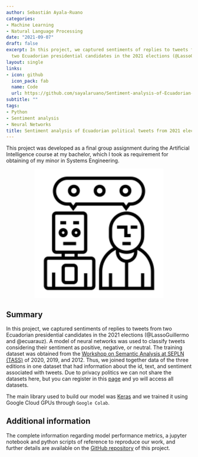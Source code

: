 ```yaml
---
author: Sebastián Ayala-Ruano
categories:
- Machine Learning
- Natural Language Processing
date: "2021-09-07"
draft: false
excerpt: In this project, we captured sentiments of replies to tweets from 
  two Ecuadorian presidential candidates in the 2021 elections (@LassoGuillermo and    @ecuarauz). A model of **artificial neural networks** was used to classify tweets    considering their sentiment as positive, negative, or neutral.
layout: single
links:
- icon: github
  icon_pack: fab
  name: Code
  url: https://github.com/sayalaruano/Sentiment-analysis-of-Ecuadorian-political-tweets-from-2021election-with-Natural-Language-Processing
subtitle: ""
tags:
- Python
- Sentiment analysis
- Neural Networks
title: Sentiment analysis of Ecuadorian political tweets from 2021 elections
---
```

This project was developed as a final group assignment during the Artificial Intelligence course at my bachelor, which I took as requirement for obtaining of my minor in Systems Engineering.

<p align="center">
  <img src="/img/nlp.png" width="350" title="AMP">
</p>

## Summary

In this project, we captured sentiments of replies to tweets from two Ecuadorian presidential candidates in the 2021 elections (@LassoGuillermo and @ecuarauz). A model of neural networks was used to classify tweets considering their sentiment as positive, negative, or neutral. The training dataset was obtained from the    [Workshop on Semantic Analysis at SEPLN (TASS)](http://tass.sepln.org/) of 2020, 2019, and 2012. Thus, we joined together data of the three editions in one dataset that had information about the id, text, and sentiment associated with tweets. Due to privacy politics we can not share the datasets here, but you can register in this [page](http://tass.sepln.org/2020/?page_id=74) and yo will access all datasets.

The main library used to build our model was [Keras](https://keras.io/) and we trained it using Google Cloud GPUs through `Google Colab`. 


## Additional information

The complete information regarding model performance metrics, a jupyter notebook and python scripts of reference to reproduce our work, and further details are available on the [GitHub repository](https://github.com/sayalaruano/Sentiment-analysis-of-Ecuadorian-political-tweets-from-2021election-with-Natural-Language-Processing) of this project.

